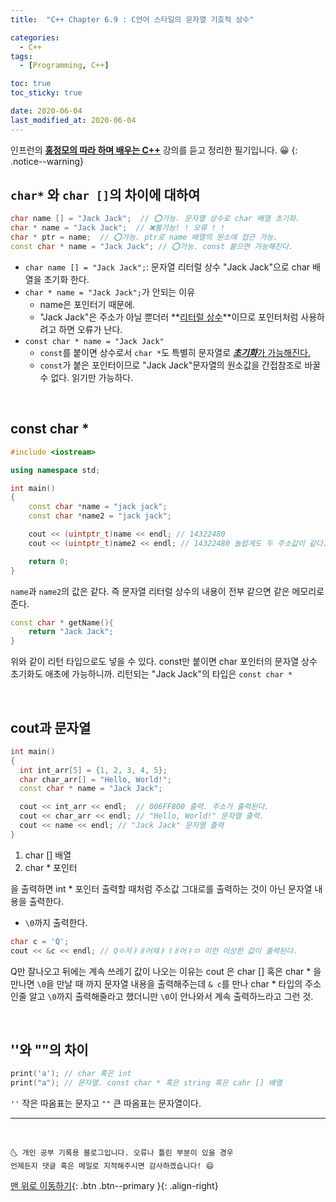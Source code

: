 ```yaml
---
title:  "C++ Chapter 6.9 : C언어 스타일의 문자열 기호적 상수" 

categories:
  - C++
tags:
  - [Programming, C++]

toc: true
toc_sticky: true

date: 2020-06-04
last_modified_at: 2020-06-04
---
```

인프런의 **<u>홍정모의 따라 하며 배우는 C++</u>** 강의를 듣고 정리한 필기입니다. 😀
{: .notice--warning}

## `char*` 와 `char []`의 차이에 대하여

```cpp
char name [] = "Jack Jack";  // ⭕가능. 문자열 상수로 char 배열 초기화.
char * name = "Jack Jack";  // ❌불가능! ! 오류 ! !
char * ptr = name;  // ⭕가능. ptr로 name 배열의 원소에 접근 가능.
const char * name = "Jack Jack"; // ⭕가능. const 붙으면 가능해진다. 
```

- `char name [] = "Jack Jack";`: 문자열 리터럴 상수 "Jack Jack"으로 char 배열을 초기화 한다. 
- `char * name = "Jack Jack";`가 안되는 이유 
  - name은 포인터기 때문에.
  - "Jack Jack"은 주소가 아닐 뿐더러 **<u>리터럴 상수</u>**이므로 포인터처럼 사용하려고 하면 오류가 난다.
- `const char * name = "Jack Jack"`
  - `const`를 붙이면 상수로서 `char *`도 특별히 문자열로 <u>***초기화***가 가능해진다.</u>
  - `const`가 붙은 포인터이므로 "Jack Jack"문자열의 원소값을 간접참조로 바꿀 수 없다. 읽기만 가능하다.   

<br>

## const char *

```cpp
#include <iostream>

using namespace std;

int main()
{
	const char *name = "jack jack";
	const char *name2 = "jack jack";

	cout << (uintptr_t)name << endl; // 14322480
	cout << (uintptr_t)name2 << endl; // 14322480 놀랍게도 두 주소값이 같다. 

	return 0;
}
```

`name`과 `name2`의 값은 같다. 즉 문자열 리터럴 상수의 내용이 전부 같으면 같은 메모리로 준다. 

```cpp
const char * getName(){
    return "Jack Jack";
}
```
위와 같이 리턴 타입으로도 넣을 수 있다. const만 붙이면 char 포인터의 문자열 상수 초기화도 애초에 가능하니까. 리턴되는 "Jack Jack"의 타입은 `const char *`

<br>

## cout과 문자열 

```cpp
int main()
{
  int int_arr[5] = {1, 2, 3, 4, 5};
  char char_arr[] = "Hello, World!";
  const char * name = "Jack Jack";

  cout << int_arr << endl;  // 006FF800 출력. 주소가 출력된다.
  cout << char_arr << endl; // "Hello, World!" 문자열 출력.
  cout << name << endl; // "Jack Jack" 문자열 출력
}
```

1. char [] 배열
2. char * 포인터

을 출력하면 int * 포인터 출력할 때처럼 주소값 그대로를 출력하는 것이 아닌 문자열 내용을 출력한다.
- `\0`까지 출력한다.

```cpp
char c = 'Q';
cout << &c << endl; // Qㅇ저ㅑㅐ어재ㅑㅓㅐ어ㅑㅁ 이런 이상한 값이 출력된다.
```
Q만 잘나오고 뒤에는 계속 쓰레기 값이 나오는 이유는 cout 은 char [] 혹은 char * 을 만나면 `\0`을 만날 때 까지 문자열 내용을 출력해주는데 `& c`를 만나 char * 타입의 주소인줄 알고 `\0`까지 출력해줄라고 했더니만 `\0`이 안나와서 계속 출력하느라고 그런 것.

<br>

## ''와 ""의 차이

```cpp
print('a'); // char 혹은 int
print("a"); // 문자열. const char * 혹은 string 혹은 cahr [] 배열
```

`''` 작은 따옴표는 문자고 `""` 큰 따옴표는 문자열이다. 

***
<br>

    🌜 개인 공부 기록용 블로그입니다. 오류나 틀린 부분이 있을 경우 
    언제든지 댓글 혹은 메일로 지적해주시면 감사하겠습니다! 😄

[맨 위로 이동하기](#){: .btn .btn--primary }{: .align-right}